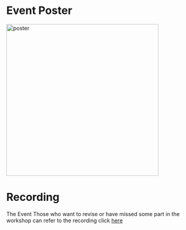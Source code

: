 # Event Poster

<img src="poster.gif" alt="poster" style="width:400px;"/>

# Recording

The Event
Those who want to revise or have missed some part in the workshop can refer to the recording click [here](https://drive.google.com/file/d/1d3IruGYVVW8276xCDUeNr0crWyVzx16L/view?usp=sharing)

